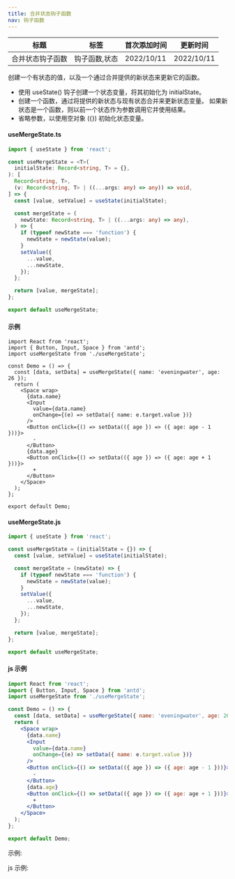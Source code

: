 ```yaml
---
title: 合并状态钩子函数
nav: 钩子函数
---
```


| 标题             | 标签          | 首次添加时间 | 更新时间   |
| ---------------- | ------------- | ------------ | ---------- |
| 合并状态钩子函数 | 钩子函数,状态 | 2022/10/11   | 2022/10/11 |

创建一个有状态的值，以及一个通过合并提供的新状态来更新它的函数。

- 使用 useState() 钩子创建一个状态变量，将其初始化为 initialState。
- 创建一个函数，通过将提供的新状态与现有状态合并来更新状态变量。 如果新状态是一个函数，则以前一个状态作为参数调用它并使用结果。
- 省略参数，以使用空对象 ({}) 初始化状态变量。

#### useMergeState.ts

```ts
import { useState } from 'react';

const useMergeState = <T>(
  initialState: Record<string, T> = {},
): [
  Record<string, T>,
  (v: Record<string, T> | ((...args: any) => any)) => void,
] => {
  const [value, setValue] = useState(initialState);

  const mergeState = (
    newState: Record<string, T> | ((...args: any) => any),
  ) => {
    if (typeof newState === 'function') {
      newState = newState(value);
    }
    setValue({
      ...value,
      ...newState,
    });
  };

  return [value, mergeState];
};

export default useMergeState;
```

#### 示例

```tsx | pure
import React from 'react';
import { Button, Input, Space } from 'antd';
import useMergeState from './useMergeState';

const Demo = () => {
  const [data, setData] = useMergeState({ name: 'eveningwater', age: 26 });
  return (
    <Space wrap>
      {data.name}
      <Input
        value={data.name}
        onChange={(e) => setData({ name: e.target.value })}
      />
      <Button onClick={() => setData(({ age }) => ({ age: age - 1 }))}>
        -
      </Button>
      {data.age}
      <Button onClick={() => setData(({ age }) => ({ age: age + 1 }))}>
        +
      </Button>
    </Space>
  );
};

export default Demo;
```

#### useMergeState.js

```js
import { useState } from 'react';

const useMergeState = (initialState = {}) => {
  const [value, setValue] = useState(initialState);

  const mergeState = (newState) => {
    if (typeof newState === 'function') {
      newState = newState(value);
    }
    setValue({
      ...value,
      ...newState,
    });
  };

  return [value, mergeState];
};

export default useMergeState;
```

#### js 示例

```jsx | pure
import React from 'react';
import { Button, Input, Space } from 'antd';
import useMergeState from './useMergeState';

const Demo = () => {
  const [data, setData] = useMergeState({ name: 'eveningwater', age: 26 });
  return (
    <Space wrap>
      {data.name}
      <Input
        value={data.name}
        onChange={(e) => setData({ name: e.target.value })}
      />
      <Button onClick={() => setData(({ age }) => ({ age: age - 1 }))}>
        -
      </Button>
      {data.age}
      <Button onClick={() => setData(({ age }) => ({ age: age + 1 }))}>
        +
      </Button>
    </Space>
  );
};

export default Demo;
```

示例:

<code src="./Demo.zh-CN.tsx" id="mergeStateTsDemoZH"></code>

js 示例:

<code src="./js/Demo.zh-CN.jsx" id="mergeStateJsDemoZH"></code>
